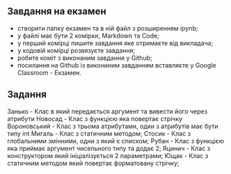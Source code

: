 ## Завдання на екзамен

- створити папку екзамен та в ній файл з розширенням ipynb;
- у файлі має бути 2 комірки, Markdown та Code;
- у перший комірці пишите завдання яке отримаєте від викладача;
- у кодовій комірці розвязуєте завдання;
- робите коміт з виконаним завдання у  Github;
- посилання на Github із викониним завданням вставляєте у Google Classroom - Екзамен.

## Задання
Занько - Клас в який передається аргумент та вивести його через атрибути
Новосад - Клас з функцією яка повертає стрічку
Вороновський - Клас з трьома атрибутами, один з атрибутів має бути типу int
Мигаль - Клас з статичним методом;
Стосик - Клас з глобальними змінними, одни з який є списком;
Рубан - Клас з функцією яка приймає аргумент чисельного типу та додає 2;
Яцинич - Клас з конструктором який ініціалізується 2 параметрами;
Ющак - Клас з статичним методом який повертає форматовану стрічку;
